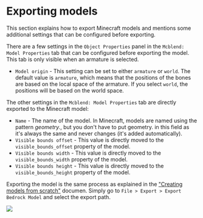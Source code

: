 # Exporting models

This section explains how to export Minecraft models and mentions some additional settings that can be configured before exporting.

There are a few settings in the `Object Properties` panel in the `Mcblend: Model Properties` tab that can be configured before exporting the model. This tab is only visible when an armature is selected.

- `Model origin` - This setting can be set to either `armature` or `world`. The default value is `armature`, which means that the positions of the bones are based on the local space of the armature. If you select `world`, the positions will be based on the world space.

The other settings in the `Mcblend: Model Properties` tab are directly exported to the Minecraft model:

- `Name` - The name of the model. In Minecraft, models are named using the pattern *geometry.<name>*, but you don't have to put geometry. in this field as it's always the same and never changes (it's added automatically).
- `Visible bounds offset` - This value is directly moved to the `visible_bounds_offset` property of the model.
- `Visible bounds width` - This value is directly moved to the `visible_bounds_width` property of the model.
- `Visible bounds height` - This value is directly moved to the `visible_bounds_height` property of the model.

Exporting the model is the same process as explained in the ["Creating models from scratch"](/modeling/creating_models_from_scratch) documen. Simply go to `File > Export > Export Bedrock Model` and select the export path.


![](/img/modeling/exporting_model_settings.png)